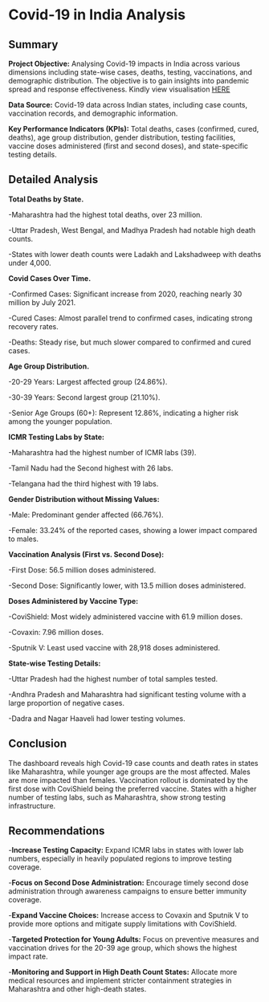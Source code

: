 # Covid-19 in India Analysis
## Summary

**Project Objective:** Analysing Covid-19 impacts in India across various dimensions including state-wise cases, deaths, testing, vaccinations, and demographic distribution. The objective is to gain insights into pandemic spread and response effectiveness. Kindly view visualisation [HERE](https://public.tableau.com/app/profile/faizal.ajenifuja/viz/Covid_19_India_/Dashboard)

**Data Source:** Covid-19 data across Indian states, including case counts, vaccination records, and demographic information.

**Key Performance Indicators (KPIs):** Total deaths, cases (confirmed, cured, deaths), age group distribution, gender distribution, testing facilities, vaccine doses administered (first and second doses), and state-specific testing details.

## Detailed Analysis
**Total Deaths by State.**

-Maharashtra had the highest total deaths, over 23 million. 

-Uttar Pradesh, West Bengal, and Madhya Pradesh had notable high death counts.

-States with lower death counts were Ladakh and Lakshadweep with deaths under 4,000. 

**Covid Cases Over Time.**

-Confirmed Cases: Significant increase from 2020, reaching nearly 30 million by July 2021.

-Cured Cases: Almost parallel trend to confirmed cases, indicating strong recovery rates.

-Deaths: Steady rise, but much slower compared to confirmed and cured cases.

**Age Group Distribution.**

-20-29 Years: Largest affected group (24.86%).

-30-39 Years: Second largest group (21.10%).

-Senior Age Groups (60+): Represent 12.86%, indicating a higher risk among the younger population.

**ICMR Testing Labs by State:**

-Maharashtra had the highest number of ICMR labs (39).

-Tamil Nadu had the Second highest with 26 labs.

-Telangana had the third highest with 19 labs.

**Gender Distribution without Missing Values:**

-Male: Predominant gender affected (66.76%).

-Female: 33.24% of the reported cases, showing a lower impact compared to males.

**Vaccination Analysis (First vs. Second Dose):**

-First Dose: 56.5 million doses administered.

-Second Dose: Significantly lower, with 13.5 million doses administered.

**Doses Administered by Vaccine Type:**

-CoviShield: Most widely administered vaccine with 61.9 million doses.

-Covaxin: 7.96 million doses.

-Sputnik V: Least used vaccine with 28,918 doses administered.

**State-wise Testing Details:**

-Uttar Pradesh had the highest number of total samples tested.

-Andhra Pradesh and Maharashtra had significant testing volume with a large proportion of negative cases.

-Dadra and Nagar Haaveli had lower testing volumes.

## Conclusion

The dashboard reveals high Covid-19 case counts and death rates in states like Maharashtra, while younger age groups are the most affected. Males are more impacted than females. Vaccination rollout is dominated by the first dose with CoviShield being the preferred vaccine. States with a higher number of testing labs, such as Maharashtra, show strong testing infrastructure.

## Recommendations
-**Increase Testing Capacity:** Expand ICMR labs in states with lower lab numbers, especially in heavily populated regions to improve testing coverage.

-**Focus on Second Dose Administration:** Encourage timely second dose administration through awareness campaigns to ensure better immunity coverage.

-**Expand Vaccine Choices:** Increase access to Covaxin and Sputnik V to provide more options and mitigate supply limitations with CoviShield.

-**Targeted Protection for Young Adults:** Focus on preventive measures and vaccination drives for the 20-39 age group, which shows the highest impact rate.

-**Monitoring and Support in High Death Count States:** Allocate more medical resources and implement stricter containment strategies in Maharashtra and other high-death states.

